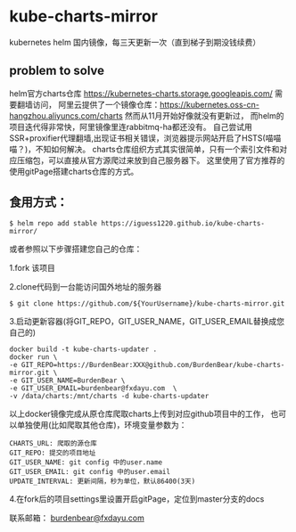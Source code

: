 # kube-charts-mirror
kubernetes helm 国内镜像，每三天更新一次（直到梯子到期没钱续费）

## problem to solve
helm官方charts仓库 https://kubernetes-charts.storage.googleapis.com/ 需要翻墙访问，
阿里云提供了一个镜像仓库：https://kubernetes.oss-cn-hangzhou.aliyuncs.com/charts 然而从11月开始好像就没有更新过，
而helm的项目迭代得非常快，阿里镜像里连rabbitmq-ha都还没有。
自己尝试用SSR+proxifier代理翻墙,出现证书相关错误，浏览器提示网站开启了HSTS(喵喵喵？)，不知如何解决。
charts仓库组织方式其实很简单，只有一个索引文件和对应压缩包，可以直接从官方源爬过来放到自己服务器下。
这里使用了官方推荐的使用gitPage搭建charts仓库的方式。

## 食用方式：
```
$ helm repo add stable https://iguess1220.github.io/kube-charts-mirror/
```

或者参照以下步骤搭建您自己的仓库：

1.fork 该项目

2.clone代码到一台能访问国外地址的服务器
```
$ git clone https://github.com/${YourUsername}/kube-charts-mirror.git
```

3.启动更新容器(将GIT_REPO，GIT_USER_NAME，GIT_USER_EMAIL替换成您自己的)
```
docker build -t kube-charts-updater .
docker run \
-e GIT_REPO=https://BurdenBear:XXX@github.com/BurdenBear/kube-charts-mirror.git \ 
-e GIT_USER_NAME=BurdenBear \ 
-e GIT_USER_EMAIL=burdenbear@fxdayu.com  \ 
-v /data/charts:/mnt/charts -d kube-charts-updater
```

以上docker镜像完成从原仓库爬取charts上传到对应github项目中的工作，
也可以单独使用(比如爬取其他仓库)，环境变量参数为：
```
CHARTS_URL: 爬取的源仓库
GIT_REPO: 提交的项目地址
GIT_USER_NAME: git config 中的user.name
GIT_USER_EMAIL: git config 中的user.email
UPDATE_INTERVAL: 更新间隔，秒为单位，默认86400(3天)
```

4.在fork后的项目settings里设置开启gitPage，定位到master分支的docs

联系邮箱：
burdenbear@fxdayu.com
